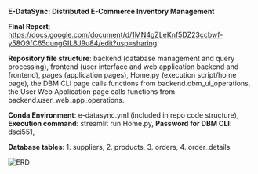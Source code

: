 **E-DataSync: Distributed E-Commerce Inventory Management**

**Final Report**: https://docs.google.com/document/d/1MN4gZLeKnf5DZ23ccbwf-y58O9fC65dungGIL8J9u84/edit?usp=sharing

**Repository file structure**:
backend (database management and query processing),
frontend (user interface and web application backend and frontend),
pages (application pages),
Home.py (execution script/home page),
the DBM CLI page calls functions from backend.dbm_ui_operations,
the User Web Application page calls functions from backend.user_web_app_operations.


**Conda Environment**: e-datasync.yml (included in repo code structure),
**Execution command**: streamlit run Home.py, **Password for DBM CLI**: dsci551, 

**Database tables**: 1. suppliers, 2. products, 3. orders, 4. order_details

![ERD](https://github.com/hjang8659/E-DataSync-Distributed-E-Commerce-Inventory-Management/assets/156507308/728b16f3-c5da-4007-b69c-d8f05fc48eed)
